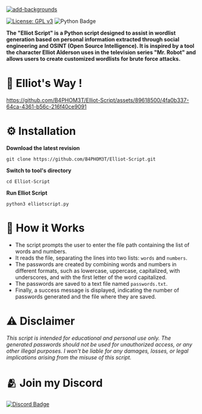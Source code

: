 <a href="https://fontmeme.com/add-backgrounds/"><img src="https://fontmeme.com/permalink/230625/95a68d5b6f27cc8236a13caf7b7beff5.png" alt="add-backgrounds" border="0"></a>

[![License: GPL v3](https://img.shields.io/badge/License-GPLv3-blue.svg)](https://www.gnu.org/licenses/gpl-3.0) ![Python Badge](https://img.shields.io/badge/Python-3776AB?logo=python&logoColor=fff&style=flat)

**The "Elliot Script" is a Python script designed to assist in wordlist generation based on personal information extracted through social engineering and OSINT (Open Source Intelligence). It is inspired by a tool the character Elliot Alderson uses in the television series "Mr. Robot" and allows users to create customized wordlists for brute force attacks.**
# 🎥 Elliot's Way !


https://github.com/B4PHOM3T/Elliot-Script/assets/89618500/4fa0b337-64ca-4361-b56c-216f40ce9091


# ⚙️ Installation
**Download the latest revision**
```
git clone https://github.com/B4PHOM3T/Elliot-Script.git
```
**Switch to tool's directory**
```
cd Elliot-Script
```
**Run Elliot Script**
```
python3 elliotscript.py
```
# 📖 How it Works
- The script prompts the user to enter the file path containing the list of words and numbers.
- It reads the file, separating the lines into two lists: `words` and `numbers`.
- The passwords are created by combining words and numbers in different formats, such as lowercase, uppercase, capitalized, with underscores, and with the first letter of the word capitalized.
- The passwords are saved to a text file named `passwords.txt`.
- Finally, a success message is displayed, indicating the number of passwords generated and the file where they are saved.
  
# ⚠️ Disclaimer
*This script is intended for educational and personal use only. The generated passwords should not be used for unauthorized access, or any other illegal purposes. I won't be liable for any damages, losses, or legal implications arising from the misuse of this script.*

# 🫂 Join my Discord
<a href="https://disboard.org/server/join/1025011157586673797" target="blank"><img align="center" img src="https://img.shields.io/badge/Discord-5865F2?logo=discord&logoColor=fff&style=for-the-badge" alt="Discord Badge" /></a>





